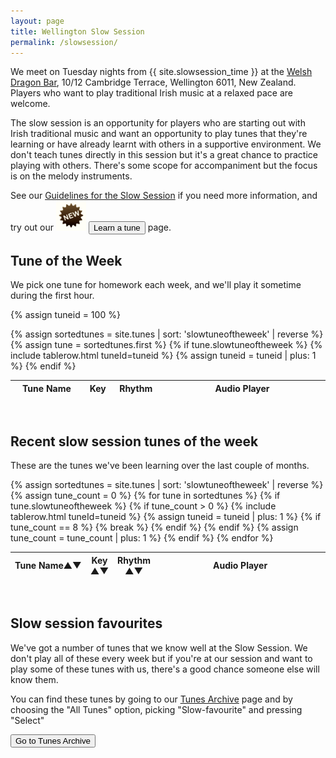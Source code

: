 ```yaml
---
layout: page
title: Wellington Slow Session
permalink: /slowsession/
---
```

We meet on Tuesday nights from {{ site.slowsession_time }} at the <a href="/dragon/">Welsh Dragon Bar</a>, 10/12 Cambridge Terrace, Wellington 6011, New Zealand. Players who want to play traditional Irish music at a relaxed pace are welcome.

The slow session is an opportunity for players who are starting out with Irish traditional music and want an opportunity to play tunes that they're learning or have already learnt with others in a supportive environment. We don't teach tunes directly in this session but it's a great chance to practice playing with others. There's some scope for accompaniment but the focus is on the melody instruments.

See our <a href="/slowguidelines/">Guidelines for the Slow Session</a> if you need more information, and try out our <img alt="NEW!" src="/images/new2.gif"  height="48" width="48"> <button class="filterButton" onclick="window.location.href = '/learn-a-tune/';">Learn a tune</button> page.

Tune of the Week
----------------

We pick one tune for homework each week, and we'll play it sometime during the first hour.

<div id="audioPlayer"></div>
<div id="abc-textareas"></div>
<script>
var textAreas = document.getElementById("abc-textareas");
</script>

{% assign tuneid = 100 %}

<div style="overflow-x:auto;">
<table style="width:100%" id="slowtuneoftheweek" class="tablesorter">
<thead>
    <tr>
    <th style="width:25%;">&nbsp;Tune Name&nbsp;</th>
    <th style="width:6%;">&nbsp;Key&nbsp;</th>
    <th style="width:9%;">&nbsp;Rhythm&nbsp;</th>
    <th style="width:60%;">Audio Player</th>
    </tr>
</thead>
<tbody>
  {% assign sortedtunes = site.tunes | sort: 'slowtuneoftheweek' | reverse %}
  {% assign tune = sortedtunes.first %}
  {% if tune.slowtuneoftheweek %}
{% include tablerow.html tuneId=tuneid %}
    {% assign tuneid = tuneid | plus: 1 %}
  {% endif %}
</tbody>
</table>
</div>
<br />

Recent slow session tunes of the week
--------

These are the tunes we've been learning over the last couple of months.

<div style="overflow-x:auto;">
<table style="width:100%" id="oldslowtunesoftheweek" class="tablesorter">
<thead>
    <tr>
    <th style="width:25%;">Tune Name&#x25B2;&#x25BC;</th>
    <th style="width:6%;">Key<br />&#x25B2;&#x25BC;</th>
    <th style="width:9%;">Rhythm<br />&#x25B2;&#x25BC;</th>
    <th style="width:60%;">Audio Player</th>
    </tr>
</thead>
<tbody>
  {% assign sortedtunes = site.tunes | sort: 'slowtuneoftheweek' | reverse %}
  {% assign tune_count = 0 %}
  {% for tune in sortedtunes %}
    {% if tune.slowtuneoftheweek %}
      {% if tune_count > 0 %}
{% include tablerow.html tuneId=tuneid %}
        {% assign tuneid = tuneid | plus: 1 %}
        {% if tune_count == 8 %}
          {% break %}
        {% endif %}
      {% endif %}
      {% assign tune_count = tune_count | plus: 1 %}
    {% endif %}
  {% endfor %}
</tbody>
</table>
</div>
<br />

Slow session favourites
---------

We've got a number of tunes that we know well at the Slow Session. We don't play all of these every week but if you're at our session and want to play some of these tunes with us, there's a good chance someone else will know them.

You can find these tunes by going to our <a href="/tunes_archive/">Tunes Archive</a> page and
by choosing the "All Tunes" option,  picking "Slow-favourite" and pressing "Select"

<a href="/tunes_archive/"><button class="filterButton">Go to Tunes Archive</button></a>

<script>
$(document).ready(function() {
    audioPlayer.innerHTML = createAudioPlayer();

    /* turn off sorting on last column */
    $("#oldslowtunesoftheweek").tablesorter({headers: { 3:{sorter: false}}});
});
</script>
